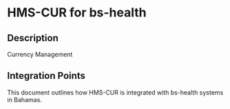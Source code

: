 # HMS-CUR for bs-health

## Description

Currency Management

## Integration Points

This document outlines how HMS-CUR is integrated with bs-health systems in Bahamas.
